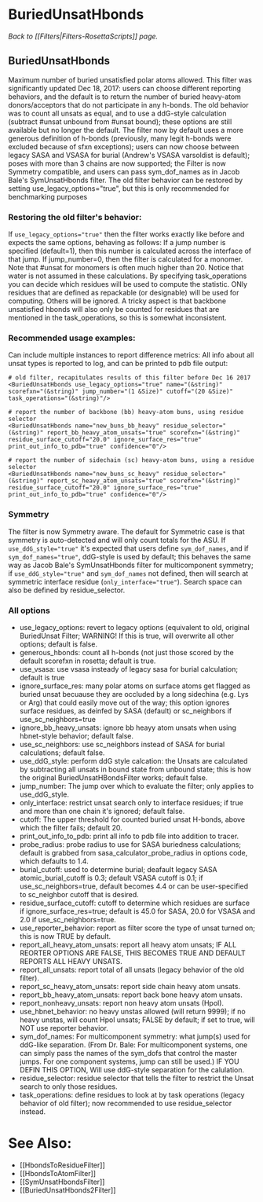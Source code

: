 # BuriedUnsatHbonds
*Back to [[Filters|Filters-RosettaScripts]] page.*
## BuriedUnsatHbonds

Maximum number of buried unsatisfied polar atoms allowed. This filter was significantly updated Dec 18, 2017: users can choose different reporting behaviors, and the default is to return the number of buried heavy-atom donors/acceptors that do not participate in any h-bonds.  The old behavior was to count all unsats as equal, and to use a ddG-style calculation (subtract \#unsat unbound from \#unsat bound); these options are still available but no longer the default.  The filter now by default uses a more generous definition of h-bonds (previously, many legit h-bonds were excluded because of sfxn exceptions); users can now choose between legacy SASA and VSASA for burial (Andrew's VSASA varsoldist is default); poses with more than 3 chains are now supported; the Filter is now Symmetry compatible, and users can pass sym_dof_names as in Jacob Bale's SymUnsatHbonds filter.  The old filter behavior can be restored by setting use_legacy_options="true", but this is only recommended for benchmarking purposes

### Restoring the old filter's behavior: 
If `use_legacy_options="true"` then the filter works exactly like before and expects the same options, behaving as follows:
If a jump number is specified (default=1), then this number is calculated across the interface of that jump. If jump\_number=0, then the filter is calculated for a monomer. Note that \#unsat for monomers is often much higher than 20. Notice that water is not assumed in these calculations. By specifying task\_operations you can decide which residues will be used to compute the statistic. ONly residues that are defined as repackable (or designable) will be used for computing. Others will be ignored. A tricky aspect is that backbone unsatisfied hbonds will also only be counted for residues that are mentioned in the task\_operations, so this is somewhat inconsistent.

### Recommended usage examples: 
Can include multiple instances to report difference metrics: 
All info about all unsat types is reported to log, and can be printed to pdb file output:

```
# old filter, recapitulates results of this filter before Dec 16 2017
<BuriedUnsatHbonds use_legacy_options="true" name="(&string)" scorefxn="(&string)" jump_number="(1 &Size)" cutoff="(20 &Size)" task_operations="(&string)"/>

# report the number of backbone (bb) heavy-atom buns, using residue selector
<BuriedUnsatHbonds name="new_buns_bb_heavy" residue_selector="(&string)" report_bb_heavy_atom_unsats="true" scorefxn="(&string)" residue_surface_cutoff="20.0" ignore_surface_res="true" print_out_info_to_pdb="true" confidence="0"/>

# report the number of sidechain (sc) heavy-atom buns, using a residue selector
<BuriedUnsatHbonds name="new_buns_sc_heavy" residue_selector="(&string)" report_sc_heavy_atom_unsats="true" scorefxn="(&string)" residue_surface_cutoff="20.0" ignore_surface_res="true" print_out_info_to_pdb="true" confidence="0"/>

```

### Symmetry
The filter is now Symmetry aware.  The default for Symmetric case is that symmetry is auto-detected and will only count totals for the ASU.  If `use_ddG_style="true"` it's expected that users define `sym_dof_names`, and if `sym_dof_names="true"`, ddG-style is used by default; this behaves the same way as Jacob Bale's SymUnsatHbonds filter for multicomponent symmetry; if `use_ddG_style="true"` and `sym_dof_names` not defined, then will search at symmetric interface residue (`only_interface="true"`).  Search space can also be defined by residue_selector.

### All options
-   use_legacy_options: revert to legacy options (equivalent to old, original BuriedUnsat Filter; WARNING! If this is true, will overwrite all other options; default is false.
-   generous_hbonds: count all h-bonds (not just those scored by the default scorefxn in rosetta; default is true. 
-   use_vsasa: use vsasa insteady of legacy sasa for burial calculation; default is true
-   ignore_surface_res: many polar atoms on surface atoms get flagged as buried unsat becuause they are occluded by a long sidechina (e.g. Lys or Arg) that could easily move out of the way; this option ignores surface residues, as deinfed by SASA (default) or sc_neighbors if use_sc_neighbors=true
-   ignore_bb_heavy_unsats: ignore bb heayy atom unsats when using hbnet-style behavior; default false.
-   use_sc_neighbors: use sc_neighbors instead of SASA for burial calculations; default false.
-   use_ddG_style: perform ddG style calcation: the Unsats are calculated by subtracting all unsats in bound state from unbound state; this is how the original BuriedUnsatHBondsFilter works; default false.
-   jump_number: The jump over which to evaluate the filter; only applies to use_ddG_style.
-   only_interface: restrict unsat search only to interface residues; if true and more than one chain it's ignored; default false. 
-   cutoff: The upper threshold for counted buried unsat H-bonds, above which the filter fails; default 20.
-   print_out_info_to_pdb: print all info to pdb file into addition to tracer. 
-   probe_radius: probe radius to use for SASA buriedness calculations; default is grabbed from sasa_calculator_probe_radius in options code, which defaults to 1.4.
-   burial_cutoff: used to determine burial; deafault legacy SASA atomic_burial_cutoff is 0.3; default VSASA cutoff is 0.1; if use_sc_neighbors=true, default becomes 4.4 or can be user-specified to sc_neighbor cutoff that is desired.
-   residue_surface_cutoff: cutoff to determine which residues are surface if ignore_surface_res=true; default is 45.0 for SASA, 20.0 for VSASA and 2.0 if use_sc_neighbors=true.
-   use_reporter_behavior: report as filter score the type of unsat turned on; this is now TRUE by default.
-   report_all_heavy_atom_unsats: report all heavy atom unsats; IF ALL REORTER OPTIONS ARE FALSE, THIS BECOMES TRUE AND DEFAULT REPORTS ALL HEAVY UNSATS.
-   report_all_unsats: report total of all unsats (legacy behavior of the old filter).
-   report_sc_heavy_atom_unsats: report side chain heavy atom unsats.
-   report_bb_heavy_atom_unsats: report back bone heavy atom unsats.
-   report_nonheavy_unsats: report non heavy atom unsats (Hpol).
-   use_hbnet_behavior: no heavy unstas allowed (will return 9999); if no heavy unstas, will count Hpol unsats; FALSE by default; if set to true, will NOT use reporter behavior.
-   sym_dof_names: For multicomponent symmetry: what jump(s) used for ddG-like separation. (From Dr. Bale: For multicomponent systems, one can simply pass the names of the sym_dofs that control the master jumps. For one component systems, jump can still be used.)  IF YOU DEFIN THIS OPTION, Will use ddG-style separation for the calulation.
-   residue_selector: residue selector that tells the filter to restrict the Unsat search to only those residues.
-   task_operations: define residues to look at by task operations (legacy behavior of old filter); now recommended to use residue_selector instead.

# See Also:

* [[HbondsToResidueFilter]]
* [[HbondsToAtomFilter]]
* [[SymUnsatHbondsFilter]]
* [[BuriedUnsatHbonds2Filter]]
